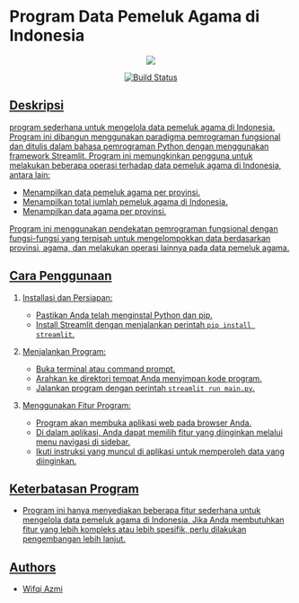 # Program Data Pemeluk Agama di Indonesia

<p align="center">
  <img src="https://s3.dualstack.us-east-2.amazonaws.com/pythondotorg-assets/media/community/logos/python-logo-only.png">
</p>

<p align="center">
  <a href="https://travis-ci.org/python/cpython">
    <img src="https://travis-ci.org/python/cpython.svg" alt="Build Status">
  
## Deskripsi
program sederhana untuk mengelola data pemeluk agama di Indonesia. Program ini dibangun menggunakan paradigma pemrograman fungsional dan ditulis dalam bahasa pemrograman Python dengan menggunakan framework Streamlit.
Program ini memungkinkan pengguna untuk melakukan beberapa operasi terhadap data pemeluk agama di Indonesia, antara lain:
- Menampilkan data pemeluk agama per provinsi.
- Menampilkan total jumlah pemeluk agama di Indonesia.
- Menampilkan data agama per provinsi.

Program ini menggunakan pendekatan pemrograman fungsional dengan fungsi-fungsi yang terpisah untuk mengelompokkan data berdasarkan provinsi, agama, dan melakukan operasi lainnya pada data pemeluk agama.

## Cara Penggunaan
1. Installasi dan Persiapan:
   - Pastikan Anda telah menginstal Python dan pip.
   - Install Streamlit dengan menjalankan perintah `pip install streamlit`.

2. Menjalankan Program:
   - Buka terminal atau command prompt.
   - Arahkan ke direktori tempat Anda menyimpan kode program.
   - Jalankan program dengan perintah `streamlit run main.py`.

3. Menggunakan Fitur Program:
   - Program akan membuka aplikasi web pada browser Anda.
   - Di dalam aplikasi, Anda dapat memilih fitur yang diinginkan melalui menu navigasi di sidebar.
   - Ikuti instruksi yang muncul di aplikasi untuk memperoleh data yang diinginkan.

## Keterbatasan Program
- Program ini hanya menyediakan beberapa fitur sederhana untuk mengelola data pemeluk agama di Indonesia. Jika Anda membutuhkan fitur yang lebih kompleks atau lebih spesifik, perlu dilakukan pengembangan lebih lanjut.

## Authors
    
- [Wifqi Azmi](https://www.github.com/Wifqiazmi)

